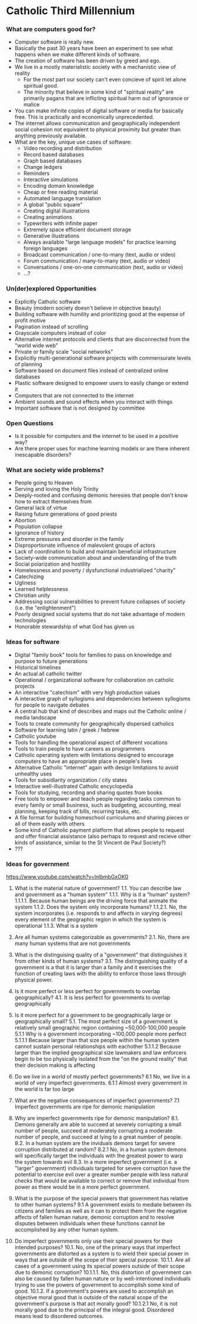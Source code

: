 # Catholic Third Millennium

### What are computers good for?

* Computer software is really new.
* Basically the past 30 years have been an experiment to see what happens when we make different kinds of software.
* The creation of software has been driven by greed and ego.
* We live in a mostly materialistic society with a mechanistic view of reality
  * For the most part our society can't even concieve of spirit let alone spiritual good. 
  * The minority that believe in some kind of "spiritual reality" are primarily pagans that are inflicting spiritual harm out of ignorance or malice
* You can make infinite copies of digital software or media for basically free. This is practically and economically unprecedented.
* The internet allows communication and geographically independent social cohesion not equivalent to physical proximity but greater than anything previously available.
* What are the key, unique use cases of software:
  * Video recording and distribution
  * Record based databases
  * Graph based databases
  * Change ledgers
  * Reminders
  * Interactive simulations
  * Encoding domain knowledge
  * Cheap or free reading material
  * Automated language translation
  * A global "public square"
  * Creating digital illustrations
  * Creating animations
  * Typewriters with infinite paper
  * Extremely space efficient document storage
  * Generative illustrations
  * Always available "large language models" for practice learning foreign languages
  * Broadcast communication / one-to-many (text, audio or video)
  * Forum communication / many-to-many (text, audio or video)
  * Conversations / one-on-one communication (text, audio or video)
  * ...?


### Un(der)explored Opportunities

* Explicitly Catholic software 
* Beauty (modern society doesn't believe in objective beauty)
* Building software with humility and prioritizing good at the expense of profit motive
* Pagination instead of scrolling
* Grayscale computers instead of color
* Alternative internet protocols and clients that are disconnected from the "world wide web"
* Private or family scale "social networks"
* Explicitly multi-generational software projects with commensurate levels of planning
* Software based on document files instead of centralized online databases
* Plastic software designed to empower users to easily change or extend it
* Computers that are not connected to the internet
* Ambient sounds and sound effects when you interact with things
* Important software that is not designed by committee 

### Open Questions

* Is it possible for computers and the internet to be used in a positive way?
* Are there proper uses for machine learning models or are there inherent inescapable disorders?


### What are society wide problems?

* People going to Heaven
* Serving and loving the Holy Trinity
* Deeply-rooted and confusing demonic heresies that people don't know how to extract themselves from
* General lack of virtue
* Raising future generations of good priests
* Abortion
* Population collapse
* Ignorance of history
* Extreme pressures and disorder in the family
* Disproportionate influence of malevolent groups of actors
* Lack of coordination to build and maintain beneficial infrastructure
* Society-wide communication about and understanding of the truth
* Social polarization and hostility 
* Homelessness and poverty / dysfunctional industrialized "charity"
* Catechizing
* Ugliness
* Learned helplessness
* Christian unity
* Addressing social vulnerabilities to prevent future collapses of society (i.e. the "enlightenment")
* Poorly designed social systems that do not take advantage of modern technologies
* Honorable stewardship of what God has given us


### Ideas for software

* Digital "family book" tools for families to pass on knowledge and purpose to future generations
* Historical timelines
* An actual all catholic twitter
* Operational / organizational software for collaboration on catholic projects
* An interactive "catechism" with very high production values
* A interactive graph of syllogisms and dependencies between syllogisms for people to navigate debates
* A central hub that kind of describes and maps out the Catholic online / media landscape
* Tools to create community for geographically dispersed catholics
* Software for learning latin / greek / hebrew
* Catholic youtube
* Tools for handling the operational aspect of different vocations
* Tools to train people to have careers as programmers
* Catholic operating system with limitations designed to encourage computers to have an appropriate place in people's lives
* Alternative Catholic "internet" again with design limitations to avoid unhealthy uses
* Tools for subsidiarity organization / city states
* Interactive well-illustrated Catholic encyclopedia
* Tools for studying, recording and sharing quotes from books
* Free tools to empower and teach people regarding tasks common to every family or small business, such as budgeting, accounting, meal planning, keeping track of bills, recurring tasks, etc.
* A file format for building homeschool curriculums and sharing pieces or all of them easily with others
* Some kind of Catholic payment platform that allows people to request and offer financial assistance (also perhaps to request and recieve other kinds of assistance, similar to the St Vincent de Paul Society?)
* ???



### Ideas for government

https://www.youtube.com/watch?v=InlbmbGxOK0

1. What is the material nature of government?
1.1. You can describe law and government as a "human system"
1.1.1. Why is it a "human" system?
1.1.1.1. Because human beings are the driving force that animate the system
1.1.2. Does the system only incorporate humans?
1.1.2.1. No, the system incorporates (i.e. responds to and affects in varying degrees) every element of the geographic region in which the system is operational
1.1.3. What is a system

2. Are all human systems categorizable as governments?
2.1. No, there are many human systems that are not governments

3. What is the distinguising quality of a "government" that distinguishes it from other kinds of human systems?
3.1. The distinguishing quality of a government is a that it is larger than a family and it exercises the function of creating laws with the ability to enforce those laws through physical power.

4. Is it more perfect or less perfect for governments to overlap geographically?
4.1. It is less perfect for governments to overlap geographically

5. Is it more perfect for a government to be geographically large or geographically small?
5.1. The most perfect size of a government is relatively small geographic region containing ~50,000-100,000 people
5.1.1 Why is a government incorporating ~100,000 people more perfect
5.1.1.1 Because larger than that size people within the human system cannot sustain personal relationships with eachother
5.1.1.2 Because larger than the implied geographical size lawmakers and law enforcers begin to be too physically isolated from the "on the ground reality" that their decision making is affecting

6. Do we live in a world of mostly perfect governments?
6.1 No, we live in a world of very imperfect governments.
6.1.1 Almost every government in the world is far too large

7. What are the negative consequences of imperfect governments?
7.1 Imperfect governments are ripe for demonic manipulation

8. Why are imperfect governments ripe for demonic manipulation?
8.1. Demons generally are able to succeed at severely corrupting a small number of people, succeed at moderately corrupting a moderate number of people, and succeed at lying to a great number of people.
8.2. In a human system are the inviduals demons target for severe corruption distributed at random?
8.2.1 No, in a human system demons will specifically target the individuals with the greatest power to warp the system towards evil
8.3. In a more imperfect government (i.e. a "larger" government) individuals targeted for severe corruption have the potential to exercise evil over a greater number people with less natural checks that would be available to correct or remove that individual from power as there would be in a more perfect government.

9. What is the purpose of the special powers that government has relative to other human systems?
9.1 A government exists to mediate between its citizens and families as well as it can to protect them from the negative affects of fallen human nature, demonic corruption and to resolve disputes between individuals when these functions cannot be accomplished by any other human system.

10. Do imperfect governments only use their special powers for their intended purposes?
10.1. No, one of the primary ways that imperfect governments are distorted as a system is to wield their special power in ways that are outside of the scope of their special purpose.
10.1.1. Are all cases of a government using its special powers outside of their scope due to demonic corruption?
10.1.1.1. No, this distortion of government can also be caused by fallen human nature or by well-intentioned individuals trying to use the powers of government to accomplish some kind of good.
10.1.2. If a government's powers are used to accomplish an objective moral good that is outside of the natural scope of the government's purpose is that act morally good?
10.1.2.1 No, it is not morally good due to the principal of the integral good. Disordered means lead to disordered outcomes.

